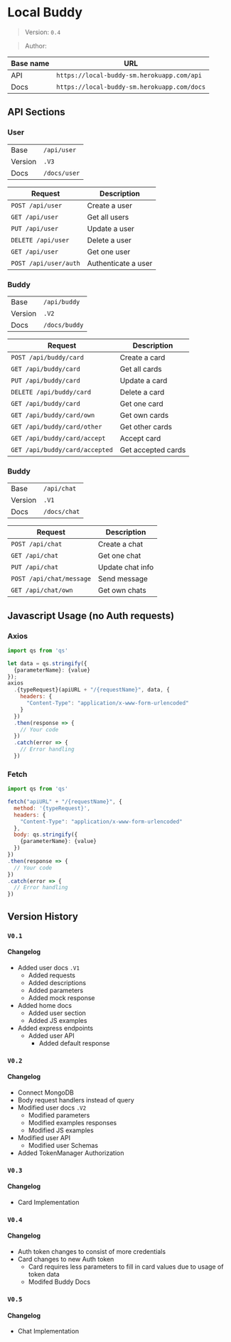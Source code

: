 # Local Buddy

> Version: `0.4`

> Author:

| Base name | URL                                         |
| --------- | ------------------------------------------- |
| API       | `https://local-buddy-sm.herokuapp.com/api`  |
| Docs      | `https://local-buddy-sm.herokuapp.com/docs` |

## API Sections

### User

|         |              |
| ------- | ------------ |
| Base    | `/api/user`  |
| Version | `.V3`        |
| Docs    | `/docs/user` |

| Request               | Description         |
| --------------------- | ------------------- |
| `POST /api/user`      | Create a user       |
| `GET /api/user`       | Get all users       |
| `PUT /api/user`       | Update a user       |
| `DELETE /api/user`    | Delete a user       |
| `GET /api/user`       | Get one user        |
| `POST /api/user/auth` | Authenticate a user |

### Buddy

|         |               |
| ------- | ------------- |
| Base    | `/api/buddy`  |
| Version | `.V2`         |
| Docs    | `/docs/buddy` |

| Request                        | Description        |
| ------------------------------ | ------------------ |
| `POST /api/buddy/card`         | Create a card      |
| `GET /api/buddy/card`          | Get all cards      |
| `PUT /api/buddy/card`          | Update a card      |
| `DELETE /api/buddy/card`       | Delete a card      |
| `GET /api/buddy/card`          | Get one card       |
| `GET /api/buddy/card/own`      | Get own cards      |
| `GET /api/buddy/card/other`    | Get other cards    |
| `GET /api/buddy/card/accept`   | Accept card        |
| `GET /api/buddy/card/accepted` | Get accepted cards |

### Buddy

|         |              |
| ------- | ------------ |
| Base    | `/api/chat`  |
| Version | `.V1`        |
| Docs    | `/docs/chat` |

| Request                  | Description      |
| ------------------------ | ---------------- |
| `POST /api/chat`         | Create a chat    |
| `GET /api/chat`          | Get one chat     |
| `PUT /api/chat`          | Update chat info |
| `POST /api/chat/message` | Send message     |
| `GET /api/chat/own`      | Get own chats    |

## Javascript Usage (no Auth requests)

### Axios

```js
import qs from 'qs'

let data = qs.stringify({
  {parameterName}: {value}
});
axios
  .{typeRequest}(apiURL + "/{requestName}", data, {
    headers: {
      "Content-Type": "application/x-www-form-urlencoded"
    }
  })
  .then(response => {
    // Your code
  })
  .catch(error => {
    // Error handling
  })
```

### Fetch
```js
import qs from 'qs'

fetch("apiURL" + "/{requestName}", {
  method: '{typeRequest}',
  headers: {
    "Content-Type": "application/x-www-form-urlencoded"
  },
  body: qs.stringify({
    {parameterName}: {value}
  })
})
.then(response => {
  // Your code
})
.catch(error => {
  // Error handling
})
```

## Version History

### `V0.1`

#### Changelog

- Added user docs `.V1`
  - Added requests
  - Added descriptions
  - Added parameters
  - Added mock response
- Added home docs
  - Added user section
  - Added JS examples
- Added express endpoints
  - Added user API
    - Added default response

### `V0.2`

#### Changelog

- Connect MongoDB
- Body request handlers instead of query
- Modified user docs `.V2`
  - Modified parameters
  - Modified examples responses
  - Modified JS examples
- Modified user API
  - Modified user Schemas
- Added TokenManager Authorization

### `V0.3`

#### Changelog

- Card Implementation

### `V0.4`

#### Changelog

- Auth token changes to consist of more credentials
- Card changes to new Auth token
  - Card requires less parameters to fill in card values due to usage of token data
  - Modifed Buddy Docs

### `V0.5`

#### Changelog

- Chat Implementation
